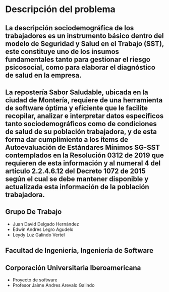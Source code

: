 # Descripción del problema

La descripción sociodemográfica de los trabajadores es un instrumento básico dentro del modelo de Seguridad y Salud en el Trabajo (SST), este constituye uno de los insumos fundamentales tanto para gestionar el riesgo psicosocial, como para elaborar el diagnóstico de salud en la empresa.
----
La repostería Sabor Saludable, ubicada en la ciudad de Montería, requiere de una herramienta de software óptima y eficiente que le facilite recopilar, analizar e interpretar datos específicos tanto sociodemográficos como de condiciones de salud de su población trabajadora, y de esta forma dar cumplimiento a los ítems de Autoevaluación de Estándares Mínimos SG-SST contemplados en la Resolución 0312 de 2019 que requieren de esta información y al numeral 4 del artículo 2.2.4.6.12 del  Decreto 1072 de 2015 según el cual se debe mantener disponible y actualizada esta información de la población trabajadora. 
----

## Grupo De Trabajo
+ Juan David Delgado Hernández
+ Edwin Andres Legro Agudelo
+ Leydy Luz Galindo Vertel


Facultad de Ingeniería, Ingeniería de Software
----
Corporación Universitaria Iberoamericana
----

+ Proyecto de software  
+ Profesor Jaime Andres Arevalo Galindo
